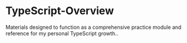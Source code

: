 # TypeScript-Overview
Materials designed to function as a comprehensive practice module and reference for my personal TypeScript growth..
